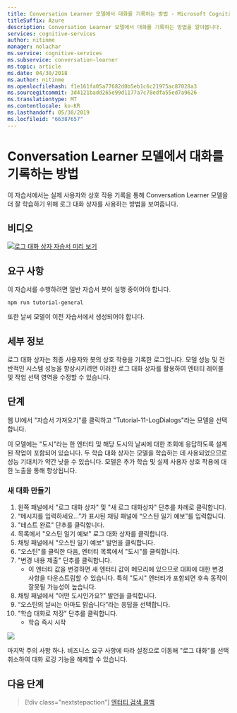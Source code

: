 ```yaml
---
title: Conversation Learner 모델에서 대화를 기록하는 방법 - Microsoft Cognitive Services | Microsoft Docs
titleSuffix: Azure
description: Conversation Learner 모델에서 대화를 기록하는 방법을 알아봅니다.
services: cognitive-services
author: nitinme
manager: nolachar
ms.service: cognitive-services
ms.subservice: conversation-learner
ms.topic: article
ms.date: 04/30/2018
ms.author: nitinme
ms.openlocfilehash: f1e161fa05a77682d0b5eb1c6c21975ac87028a3
ms.sourcegitcommit: 3d4121badd265e99d1177a7c78edfa55ed7a9626
ms.translationtype: MT
ms.contentlocale: ko-KR
ms.lasthandoff: 05/30/2019
ms.locfileid: "66387657"
---
```

# <a name="how-to-log-dialogs-in-a-conversation-learner-model"></a>Conversation Learner 모델에서 대화를 기록하는 방법

이 자습서에서는 실제 사용자와 상호 작용 기록을 통해 Conversation Learner 모델을 더 잘 학습하기 위해 로그 대화 상자를 사용하는 방법을 보여줍니다.

## <a name="video"></a>비디오

[![로그 대화 상자 자습서 미리 보기](https://aka.ms/cl_Tutorial_v3_LogDialogs_Preview)](https://aka.ms/cl_Tutorial_v3_LogDialogs)

## <a name="requirements"></a>요구 사항
이 자습서를 수행하려면 일반 자습서 봇이 실행 중이어야 합니다.

    npm run tutorial-general

또한 날씨 모델이 이전 자습서에서 생성되어야 합니다.

## <a name="details"></a>세부 정보
로그 대화 상자는 최종 사용자와 봇의 상호 작용을 기록한 로그입니다. 모델 성능 및 전반적인 시스템 성능을 향상시키려면 이러한 로그 대화 상자를 활용하여 엔터티 레이블 및 작업 선택 영역을 수정할 수 있습니다.

## <a name="steps"></a>단계

웹 UI에서 "자습서 가져오기"를 클릭하고 "Tutorial-11-LogDialogs"라는 모델을 선택합니다.

이 모델에는 "도시"라는 한 엔터티 및 해당 도시의 날씨에 대한 조회에 응답하도록 설계된 작업이 포함되어 있습니다. 두 학습 대화 상자는 모델을 학습하는 데 사용되었으므로 성능 기대치가 약간 낮을 수 있습니다. 모델은 추가 학습 및 실제 사용자 상호 작용에 대한 노출을 통해 향상됩니다.

### <a name="create-a-new-conversation"></a>새 대화 만들기

1. 왼쪽 패널에서 "로그 대화 상자" 및 "새 로그 대화상자" 단추를 차례로 클릭합니다.
2. “메시지를 입력하세요...”가 표시된 채팅 패널에 “오스틴 일기 예보”를 입력합니다.
3. "테스트 완료" 단추를 클릭합니다.
4. 목록에서 "오스틴 일기 예보" 로그 대화 상자를 클릭합니다.
5. 채팅 패널에서 "오스틴 일기 예보" 발언을 클릭합니다.
6. "오스틴"를 클릭한 다음, 엔터티 목록에서 "도시"를 클릭합니다.
7. "변경 내용 제출" 단추를 클릭합니다.
    - 이 엔터티 값을 변경하면 새 엔터티 값이 메모리에 있으므로 대화에 대한 변경 사항을 다운스트림할 수 있습니다. 특히 "도시" 엔터티가 포함되면 후속 동작이 잘못될 가능성이 높습니다.
8. 채팅 패널에서 "어떤 도시인가요?" 발언을 클릭합니다.
9. “오스틴의 날씨는 아마도 맑습니다”라는 응답을 선택합니다.
10. "학습 대화로 저장" 단추를 클릭합니다.
    - 학습 즉시 시작

![](../media/T11_logdialog.png)

마지막 주의 사항 하나. 비즈니스 요구 사항에 따라 설정으로 이동해 "로그 대화"를 선택 취소하여 대화 로깅 기능을 해제할 수 있습니다.

## <a name="next-steps"></a>다음 단계

> [!div class="nextstepaction"]
> [엔터티 검색 콜백](./12-entity-detection-callback.md)
